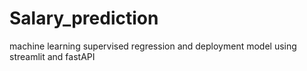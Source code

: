 # Salary_prediction
machine learning supervised regression and deployment model using streamlit and fastAPI

